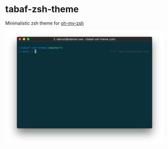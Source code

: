 # tabaf-zsh-theme
Minimalistic zsh theme for [oh-my-zsh](https://github.com/robbyrussell/oh-my-zsh)

![](/showcase.png)
